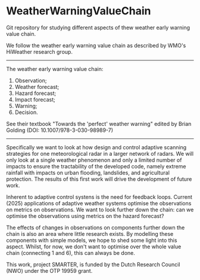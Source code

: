 # WeatherWarningValueChain
Git repository for studying different aspects of thew weather early warning value chain. 


We follow the weather early warning value chain as described by WMO's HiWeather research group.
___________
The weather early warning value chain:
  1. Observation;
  2. Weather forecast;
  3. Hazard forecast;
  4. Impact forecast;
  5. Warning;
  6. Decision.

See their textbook "Towards the 'perfect' weather warning" edited by Brian Golding (DOI: 10.1007/978-3-030-98989-7)
____________

Specifically we want to look at how design and control adaptive scanning strategies for one meteorological radar in a larger network of radars. We will only look at a single weather phenomenon and only a limited number of impacts to ensure the tractability of the developed code, namely extreme rainfall with impacts on urban flooding, landslides, and agricultural protection. The results of this first work will drive the development of future work. 

Inherent to adaptive control systens is the need for feedback loops. Current (2025) applications of adaptive weather systems optimise the observations on metrics on observations. We want to look further down the chain: can we optimise the observations using metrics on the hazard forecast?

The effects of changes in observations on components further down the chain is also an area where little research exists. By modelling these components with simple models, we hope to shed some light into this aspect. Whilst, for now, we don't want to optimise over the whole value chain (connecting 1 and 6), this can always be done.

 This work, project SMARTER, is funded by the Dutch Research Council (NWO) under the OTP 19959 grant.
